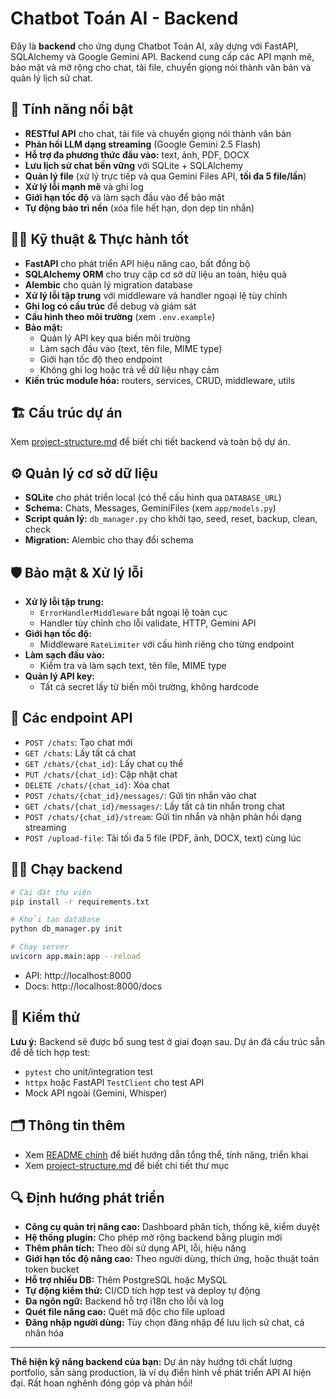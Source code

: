 # Chatbot Toán AI - Backend

Đây là **backend** cho ứng dụng Chatbot Toán AI, xây dựng với FastAPI, SQLAlchemy và Google Gemini API. Backend cung cấp các API mạnh mẽ, bảo mật và mở rộng cho chat, tải file, chuyển giọng nói thành văn bản và quản lý lịch sử chat.

## 🌟 Tính năng nổi bật

- **RESTful API** cho chat, tải file và chuyển giọng nói thành văn bản
- **Phản hồi LLM dạng streaming** (Google Gemini 2.5 Flash)
- **Hỗ trợ đa phương thức đầu vào:** text, ảnh, PDF, DOCX
- **Lưu lịch sử chat bền vững** với SQLite + SQLAlchemy
- **Quản lý file** (xử lý trực tiếp và qua Gemini Files API, **tối đa 5 file/lần**)
- **Xử lý lỗi mạnh mẽ** và ghi log
- **Giới hạn tốc độ** và làm sạch đầu vào để bảo mật
- **Tự động bảo trì nền** (xóa file hết hạn, dọn dẹp tin nhắn)

## 👨‍💻 Kỹ thuật & Thực hành tốt

- **FastAPI** cho phát triển API hiệu năng cao, bất đồng bộ
- **SQLAlchemy ORM** cho truy cập cơ sở dữ liệu an toàn, hiệu quả
- **Alembic** cho quản lý migration database
- **Xử lý lỗi tập trung** với middleware và handler ngoại lệ tùy chỉnh
- **Ghi log có cấu trúc** để debug và giám sát
- **Cấu hình theo môi trường** (xem `.env.example`)
- **Bảo mật:**
  - Quản lý API key qua biến môi trường
  - Làm sạch đầu vào (text, tên file, MIME type)
  - Giới hạn tốc độ theo endpoint
  - Không ghi log hoặc trả về dữ liệu nhạy cảm
- **Kiến trúc module hóa:** routers, services, CRUD, middleware, utils

## 🏗️ Cấu trúc dự án

Xem [project-structure.md](../project-structure.md) để biết chi tiết backend và toàn bộ dự án.

## ⚙️ Quản lý cơ sở dữ liệu

- **SQLite** cho phát triển local (có thể cấu hình qua `DATABASE_URL`)
- **Schema:** Chats, Messages, GeminiFiles (xem `app/models.py`)
- **Script quản lý:** `db_manager.py` cho khởi tạo, seed, reset, backup, clean, check
- **Migration:** Alembic cho thay đổi schema

## 🛡️ Bảo mật & Xử lý lỗi

- **Xử lý lỗi tập trung:**
  - `ErrorHandlerMiddleware` bắt ngoại lệ toàn cục
  - Handler tùy chỉnh cho lỗi validate, HTTP, Gemini API
- **Giới hạn tốc độ:**
  - Middleware `RateLimiter` với cấu hình riêng cho từng endpoint
- **Làm sạch đầu vào:**
  - Kiểm tra và làm sạch text, tên file, MIME type
- **Quản lý API key:**
  - Tất cả secret lấy từ biến môi trường, không hardcode

## 🔗 Các endpoint API

- `POST /chats`: Tạo chat mới
- `GET /chats`: Lấy tất cả chat
- `GET /chats/{chat_id}`: Lấy chat cụ thể
- `PUT /chats/{chat_id}`: Cập nhật chat
- `DELETE /chats/{chat_id}`: Xóa chat
- `POST /chats/{chat_id}/messages/`: Gửi tin nhắn vào chat
- `GET /chats/{chat_id}/messages/`: Lấy tất cả tin nhắn trong chat
- `POST /chats/{chat_id}/stream`: Gửi tin nhắn và nhận phản hồi dạng streaming
- `POST /upload-file`: Tải tối đa 5 file (PDF, ảnh, DOCX, text) cùng lúc

## 🏃‍♂️ Chạy backend

```bash
# Cài đặt thư viện
pip install -r requirements.txt

# Khởi tạo database
python db_manager.py init

# Chạy server
uvicorn app.main:app --reload
```

- API: http://localhost:8000
- Docs: http://localhost:8000/docs

## 🧪 Kiểm thử

**Lưu ý:** Backend sẽ được bổ sung test ở giai đoạn sau. Dự án đã cấu trúc sẵn để dễ tích hợp test:

- `pytest` cho unit/integration test
- `httpx` hoặc FastAPI `TestClient` cho test API
- Mock API ngoài (Gemini, Whisper)

## 🗂️ Thông tin thêm

- Xem [README chính](../README.md) để biết hướng dẫn tổng thể, tính năng, triển khai
- Xem [project-structure.md](../project-structure.md) để biết chi tiết thư mục

## 🔍 Định hướng phát triển

- **Công cụ quản trị nâng cao:** Dashboard phân tích, thống kê, kiểm duyệt
- **Hệ thống plugin:** Cho phép mở rộng backend bằng plugin mới
- **Thêm phân tích:** Theo dõi sử dụng API, lỗi, hiệu năng
- **Giới hạn tốc độ nâng cao:** Theo người dùng, thích ứng, hoặc thuật toán token bucket
- **Hỗ trợ nhiều DB:** Thêm PostgreSQL hoặc MySQL
- **Tự động kiểm thử:** CI/CD tích hợp test và deploy tự động
- **Đa ngôn ngữ:** Backend hỗ trợ i18n cho lỗi và log
- **Quét file nâng cao:** Quét mã độc cho file upload
- **Đăng nhập người dùng:** Tùy chọn đăng nhập để lưu lịch sử chat, cá nhân hóa

---

**Thể hiện kỹ năng backend của bạn:** Dự án này hướng tới chất lượng portfolio, sẵn sàng production, là ví dụ điển hình về phát triển API AI hiện đại. Rất hoan nghênh đóng góp và phản hồi!